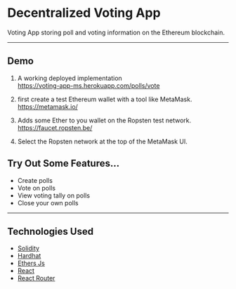 # Decentralized Voting App

Voting App storing poll and voting information on the Ethereum blockchain.

---
## Demo

1. A working deployed implementation<br>
https://voting-app-ms.herokuapp.com/polls/vote

2. first create a test Ethereum wallet with a tool like MetaMask.<br>
https://metamask.io/

3. Adds some Ether to you wallet on the Ropsten test network.<br>
https://faucet.ropsten.be/

4. Select the Ropsten network at the top of the MetaMask UI.

## Try Out Some Features...
- Create polls
- Vote on polls
- View voting tally on polls
- Close your own polls

---
## Technologies Used
- [Solidity](https://docs.soliditylang.org/en/v0.8.9/)
- [Hardhat](https://hardhat.org/)
- [Ethers Js](https://docs.ethers.io/v5/)
- [React](https://reactjs.org/)
- [React Router](https://reactrouter.com/)

